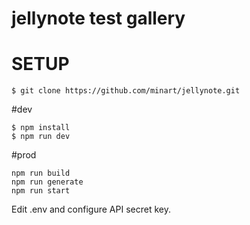 # jellynote test gallery

# SETUP

```
$ git clone https://github.com/minart/jellynote.git
```
#dev
```
$ npm install
$ npm run dev
```

#prod
```
npm run build
npm run generate
npm run start
```

Edit .env and configure API secret key.

